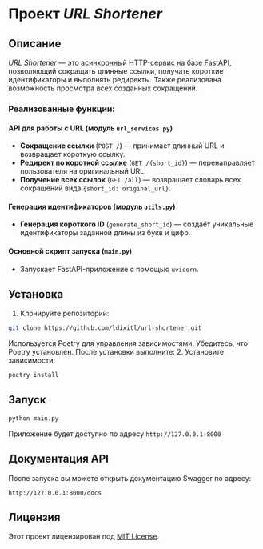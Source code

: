 # Проект *URL Shortener*
## Описание
*URL Shortener* — это асинхронный HTTP-сервис на базе FastAPI, позволяющий сокращать длинные ссылки, получать короткие идентификаторы и выполнять редиректы. Также реализована возможность просмотра всех созданных сокращений.

### Реализованные функции:
#### API для работы с URL (модуль `url_services.py`)
- **Сокращение ссылки** (`POST /`) — принимает длинный URL и возвращает короткую ссылку.
- **Редирект по короткой ссылке** (`GET /{short_id}`) — перенаправляет пользователя на оригинальный URL.
- **Получение всех ссылок** (`GET /all`) — возвращает словарь всех сокращений вида `{short_id: original_url}`.
#### Генерация идентификаторов (модуль `utils.py`)
- **Генерация короткого ID** (`generate_short_id`) — создаёт уникальные идентификаторы заданной длины из букв и цифр.
#### Основной скрипт запуска (`main.py`)
- Запускает FastAPI-приложение с помощью `uvicorn`.

## Установка
1. Клонируйте репозиторий:
```bash
git clone https://github.com/ldixitl/url-shortener.git
```

Используется Poetry для управления зависимостями. Убедитесь, что Poetry установлен.
После установки выполните:
2. Установите зависимости:
```sh
poetry install
```

## Запуск
```bash
python main.py
```
Приложение будет доступно по адресу `http://127.0.0.1:8000`

## Документация API
После запуска вы можете открыть документацию Swagger по адресу:
```
http://127.0.0.1:8000/docs
```

## Лицензия
Этот проект лицензирован под [MIT License](LICENSE).